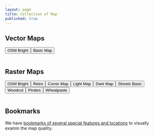 ```yaml
---
layout: page
title: Collection of Map
published: true
---
```


## Vector Maps

<div id="vector-map" class="map-preview"></div>

<div id="map-container">
	<button id="vector-osm-bright" class="map-button">OSM Bright</button
	><button id="vector-osm-basic" class="map-button">Basic Map</button>
</div>
<br />
<div id="vector-style-reference"></div>

<script src='https://api.tiles.mapbox.com/mapbox-gl-js/v0.15.0/mapbox-gl.js'></script>
<link href='https://api.tiles.mapbox.com/mapbox-gl-js/v0.15.0/mapbox-gl.css' rel='stylesheet' />

<script>
	var vectorStyleReference = document.getElementById("vector-style-reference");
	vectorStyleReference.innerHTML = 'The map above uses the following style project: <a href="https://github.com/mapbox/mapbox-gl-styles/blob/master/styles/bright-v8.json">OSM Bright</a>';
	mapboxgl.accessToken = 'pk.eyJ1IjoibW9yZ2Vua2FmZmVlIiwiYSI6IjIzcmN0NlkifQ.0LRTNgCc-envt9d5MzR75w';

	if (!mapboxgl.supported()) {
		var vectorMapContainer = document.getElementById("vector-map");
		vectorMapContainer.innerHTML = 'Your browser does not support Mapbox GL. Either your browser does not support WebGL or it is disabled, please check <a href="https://get.webgl.org/">http://get.webgl.org</a> for more information.'
	} else {
		var vectorMap = new mapboxgl.Map({
		    container: 'vector-map',
		    style: '/styles/bright-v8.json',
		    center: [8.5456, 47.3739],
		    zoom: 11
		}).addControl(new mapboxgl.Navigation({position: 'top-left'}));
	}

	var bright = document.getElementById("vector-osm-bright");
	bright.onclick = function(e) {
		e.preventDefault();
        e.stopPropagation();
        vectorMap.setStyle('/styles/bright-v8.json');
		vectorStyleReference.innerHTML = 'The map above uses the following style project: <a href="https://github.com/mapbox/mapbox-gl-styles/blob/master/styles/bright-v8.json">OSM Bright</a>';

	}
	var basic = document.getElementById("vector-osm-basic");
	basic.onclick = function(e) {
		e.preventDefault();
        e.stopPropagation();
        vectorMap.setStyle('/styles/basic-v8.json');
		vectorStyleReference.innerHTML = 'The map above uses the following style project: <a href="https://github.com/mapbox/mapbox-gl-styles/blob/master/styles/basic-v8.json">Basic Map</a>';
	}
</script>

## Raster Maps

<div id="raster-map" class="map-preview"></div>
<div id="map-container">
	<button id="raster-osm-bright" class="map-button">OSM Bright</button
	><button id="retro" class="map-button">Retro</button
    ><button id="comic-map" class="map-button">Comic Map</button
	><button id="light-map" class="map-button">Light Map</button
	><button id="dark-map" class="map-button">Dark Map</button
	><button id="streets-basic" class="map-button">Streets Basic</button
	><button id="woodcut" class="map-button">Woodcut</button><button id="pirates" class="map-button">Pirates</button
	><button id="wheatpaste" class="map-button">Wheatpaste</button>
</div>
<br />
<div id="raster-style-reference"></div>

<script src="http://cdn.leafletjs.com/leaflet/v0.7.7/leaflet.js"></script>
<link rel="stylesheet" href="http://cdn.leafletjs.com/leaflet/v0.7.7/leaflet.css" />

<script>
var map = L.map('raster-map').setView([47.3739, 8.5456], 13);
var layer = L.tileLayer('http://klokantech-{s}.tileserver.com/osm-bright/{z}/{x}/{y}.png?key=WQ5sRntXphOrWgesmtmU', 
	{
		id: 'MapID', 
		attribution: '© <a href="http://www.openstreetmap.org/copyright">OpenStreetMap contributors</a>',
		subdomains: '0123'
	}
).addTo(map);

addClickListener('raster-osm-bright', 'http://klokantech-{s}.tileserver.com/osm-bright/{z}/{x}/{y}.png?key=WQ5sRntXphOrWgesmtmU', 'https://github.com/mapbox/mapbox-studio-osm-bright.tm2');
addClickListener('comic-map', 'http://rastertiles.osm2vectortiles.org/comic/{z}/{x}/{y}.png', 'https://github.com/mapbox/mapbox-studio-comic.tm2');
addClickListener('light-map', 'http://rastertiles.osm2vectortiles.org/light/{z}/{x}/{y}.png', 'https://github.com/mapbox/mapbox-studio-light.tm2');
addClickListener('dark-map', 'http://rastertiles.osm2vectortiles.org/dark/{z}/{x}/{y}.png', 'https://github.com/mapbox/mapbox-studio-dark.tm2');
addClickListener('streets-basic', 'http://klokantech-{s}.tileserver.com/streets-basic/{z}/{x}/{y}.png?key=WQ5sRntXphOrWgesmtmU', 'https://github.com/mapbox/mapbox-studio-streets-basic.tm2');
addClickListener('woodcut', 'http://rastertiles.osm2vectortiles.org/woodcut/{z}/{x}/{y}.png', 'https://github.com/mapbox/mapbox-studio-woodcut.tm2');
addClickListener('pirates', 'http://rastertiles.osm2vectortiles.org/pirates/{z}/{x}/{y}.png', 'https://github.com/mapbox/mapbox-studio-pirates.tm2');
addClickListener('wheatpaste', 'http://rastertiles.osm2vectortiles.org/wheatpaste/{z}/{x}/{y}.png', 'https://github.com/mapbox/mapbox-studio-wheatpaste.tm2');
addClickListener('retro', 'http://klokantech-{s}.tileserver.com/retro/{z}/{x}/{y}.png?key=WQ5sRntXphOrWgesmtmU');

var rasterStyleReference = document.getElementById("raster-style-reference");
rasterStyleReference.innerHTML = 'The map above uses the following style project: <a href="https://github.com/mapbox/mapbox-studio-osm-bright.tm2">OSM Bright</a>';

function addClickListener(name, url, styleRefString) {
	var mapButton = document.getElementById(name);
	var styleName = document.getElementById(name).innerHTML;
	mapButton.onclick = function(e) {
		e.preventDefault();
	    e.stopPropagation();
	    layer.setUrl(url);
	    if(name === 'retro') {
	    	rasterStyleReference.innerHTML = 'The map above uses a custom style project of <a href="http://www.klokantech.com/">Klokan Technologies</a>.'
	    } else {
	    	rasterStyleReference.innerHTML = 'The map above uses the following style project: ' + '<a href=' + styleRefString + '>' + styleName + '</a>';
	    }
	}
}
</script>

## Bookmarks

We have [bookmarks of several special features and locations](/maps/bookmarks) to visually examin the map quality.

